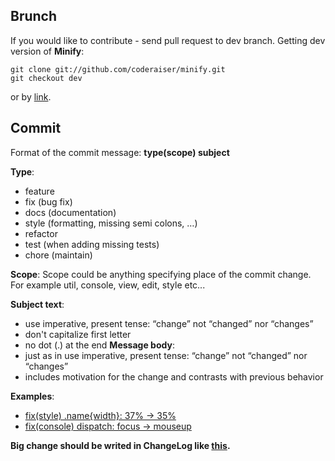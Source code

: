 Brunch
---------------
If you would like to contribute - send pull request to dev branch.
Getting dev version of **Minify**:

    git clone git://github.com/coderaiser/minify.git
    git checkout dev

or by [link](https://github.com/coderaiser/minify/tree/dev "Dev version").

Commit
---------------
Format of the commit message: **type(scope) subject**

**Type**:
- feature
- fix (bug fix)
- docs (documentation)
- style (formatting, missing semi colons, …)
- refactor
- test (when adding missing tests)
- chore (maintain)

**Scope**:
Scope could be anything specifying place of the commit change.
For example util, console, view, edit, style etc...

**Subject text**:
- use imperative, present tense: “change” not “changed” nor “changes”
- don't capitalize first letter
- no dot (.) at the end
**Message body**:
- just as in <subject> use imperative, present tense: “change” not “changed” nor “changes”
- includes motivation for the change and contrasts with previous behavior

**Examples**:
- [fix(style) .name{width}: 37% -> 35%](https://github.com/coderaiser/cloudcmd/commit/94b0642e3990c17b3a0ee3efeb75f343e1e7c050)
- [fix(console) dispatch: focus -> mouseup](https://github.com/coderaiser/cloudcmd/commit/f41ec5058d1411e86a881f8e8077e0572e0409ec)

**Big change should be writed in ChangeLog like [this](https://github.com/coderaiser/cloudcmd/commit/e1893f77be09585decf8a260d45a42efc11c98e5).**
